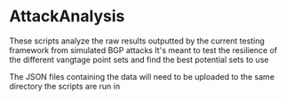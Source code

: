 # AttackAnalysis
These scripts analyze the raw results outputted by the current testing framework from simulated BGP attacks
It's meant to test the resilience of the different vangtage point sets and find the best potential sets to use

The JSON files containing the data will need to be uploaded to the same directory the scripts are run in
